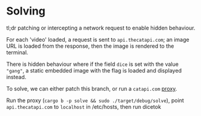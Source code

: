 # Solving

tl;dr patching or intercepting a network request to enable hidden behaviour.

For each 'video' loaded, a request is sent to `api.thecatapi.com`; an image URL is loaded from the response, then the image is rendered to the terminal.

There is hidden behaviour where if the field `dice` is set with the value `"gang"`, a static embedded image with the flag is loaded and displayed instead.

To solve, we can either patch this branch, or run a `catapi.com` [proxy](./solve/).

Run the proxy (`cargo b -p solve && sudo ./target/debug/solve`), point `api.thecatapi.com` to `localhost` in /etc/hosts, then run dicetok
